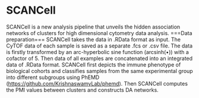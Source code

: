 # SCANCell
SCANCell is a new analysis pipeline that unveils the hidden association networks of clusters for high dimensional cytometry data analysis. 
===Data preparation===
SCANCell takes the data in .RData format as input. The CyTOF data of each sample is saved as a separate .fcs or .csv file. The data is firstly transformed by an arc-hyperbolic sine function (arcsinh(•)) with a cofactor of 5. Then data of all examples are concatenated into an integrated data of .RData format.
SCANCell first depicts the immune phenotype of  biological cohorts and classifies samples from the same experimental group  into different subgroups using PhEMD (https://github.com/KrishnaswamyLab/phemd). 
Then SCANCell  computes the PMI values between clusters and constructs DA networks. 
